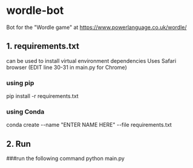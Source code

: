 # wordle-bot
 Bot for the "Wordle game" at https://www.powerlanguage.co.uk/wordle/

## 1. requirements.txt 
can be used to install virtual environment dependencies
Uses Safari browser (EDIT line 30-31 in main.py for Chrome)

### using pip
pip install -r requirements.txt

### using Conda
conda create --name "ENTER NAME HERE" --file requirements.txt

## 2. Run
###run the following command
python main.py

